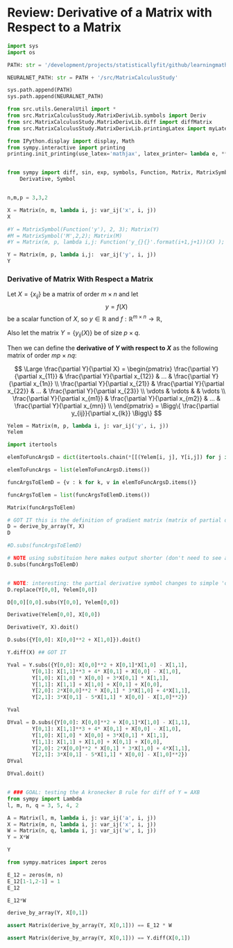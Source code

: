 ```python

```

# Review: Derivative of a Matrix with Respect to a Matrix
```python title="codecell"
import sys
import os

PATH: str = '/development/projects/statisticallyfit/github/learningmathstat/PythonNeuralNetNLP'

NEURALNET_PATH: str = PATH + '/src/MatrixCalculusStudy'

sys.path.append(PATH)
sys.path.append(NEURALNET_PATH)
```

```python title="codecell"
from src.utils.GeneralUtil import *
from src.MatrixCalculusStudy.MatrixDerivLib.symbols import Deriv
from src.MatrixCalculusStudy.MatrixDerivLib.diff import diffMatrix
from src.MatrixCalculusStudy.MatrixDerivLib.printingLatex import myLatexPrinter

from IPython.display import display, Math
from sympy.interactive import printing
printing.init_printing(use_latex='mathjax', latex_printer= lambda e, **kw: myLatexPrinter.doprint(e))
```

```python

from sympy import diff, sin, exp, symbols, Function, Matrix, MatrixSymbol, FunctionMatrix, derive_by_array, \
    Derivative, Symbol
```

```python

n,m,p = 3,3,2

X = Matrix(n, m, lambda i, j: var_ij('x', i, j))
X
```
```python
#Y = MatrixSymbol(Function('y'), 2, 3); Matrix(Y)
#M = MatrixSymbol('M',2,2); Matrix(M)
#Y = Matrix(m, p, lambda i,j: Function('y_{}{}'.format(i+1,j+1))(X) ); Y

Y = Matrix(m, p, lambda i,j:  var_ij('y', i, j))
Y
```

### Derivative of Matrix With Respect a Matrix
Let $X = \{ x_{ij} \}$ be a matrix of order $m \times n$ and let
$$
y = f(X)
$$
be a scalar function of $X$, so $y \in \mathbb{R}$ and $f: \mathbb{R}^{m \times n} \rightarrow \mathbb{R}$,

Also let the matrix $Y = \{y_{ij}(X) \}$ be of size $p \times q$.

Then we can define the **derivative of $Y$ with respect to $X$** as the following matrix of order $mp \times nq$:

$$
\Large
\frac{\partial Y}{\partial X}
= \begin{pmatrix}
   \frac{\partial Y}{\partial x_{11}} & \frac{\partial Y}{\partial x_{12}} & ... & \frac{\partial Y}{\partial x_{1n}} \\
   \frac{\partial Y}{\partial x_{21}} & \frac{\partial Y}{\partial x_{22}} & ... & \frac{\partial Y}{\partial x_{23}} \\
   \vdots & \vdots & & \vdots \\
   \frac{\partial Y}{\partial x_{m1}} & \frac{\partial Y}{\partial x_{m2}} & ... & \frac{\partial Y}{\partial x_{mn}} \\
\end{pmatrix}
= \Bigg\{ \frac{\partial y_{ij}}{\partial x_{lk}} \Bigg\}
$$

```python title="codecell"
Yelem = Matrix(m, p, lambda i, j: var_ij('y', i, j))
Yelem
```
```python title="codecell"
import itertools

elemToFuncArgsD = dict(itertools.chain(*[[(Yelem[i, j], Y[i,j]) for j in range(p)] for i in range(m)]))

elemToFuncArgs = list(elemToFuncArgsD.items())

funcArgsToElemD = {v : k for k, v in elemToFuncArgsD.items()}

funcArgsToElem = list(funcArgsToElemD.items())

Matrix(funcArgsToElem)
```

```python
# GOT IT this is the definition of gradient matrix (matrix of partial derivatives or dY/dX)
D = derive_by_array(Y, X)
D
```

```python title="codecell"
#D.subs(funcArgsToElemD)

# NOTE using substituion here makes output shorter (don't need to see all those x_ij arguments, just the function name y_ij)
D.subs(funcArgsToElemD)
```
```python title="codecell"

# NOTE: interesting: the partial derivative symbol changes to simple 'd' when substituting the y_ij without arguments ... so sympy recognizes it is not differentiating a multivar_ijiable functino anymore.
D.replace(Y[0,0], Yelem[0,0])
```
```python title="codecell"
D[0,0][0,0].subs(Y[0,0], Yelem[0,0])
```
```python title="codecell"
Derivative(Yelem[0,0], X[0,0])
```
```python title="codecell"
Derivative(Y, X).doit()
```
```python title="codecell"
D.subs({Y[0,0]: X[0,0]**2 + X[1,0]}).doit()
```

```python title="codecell"
Y.diff(X) ## GOT IT


```

```python title="codecell"
Yval = Y.subs({Y[0,0]: X[0,0]**2 + X[0,1]*X[1,0] - X[1,1],
        Y[0,1]: X[1,1]**3 + 4* X[0,1] + X[0,0] - X[1,0],
        Y[1,0]: X[1,0] * X[0,0] + 3*X[0,1] * X[1,1],
        Y[1,1]: X[1,1] + X[1,0] + X[0,1] + X[0,0],
        Y[2,0]: 2*X[0,0]**2 * X[0,1] * 3*X[1,0] + 4*X[1,1],
        Y[2,1]: 3*X[0,1] - 5*X[1,1] * X[0,0] - X[1,0]**2})

Yval
```

```python title="codecell"
DYval = D.subs({Y[0,0]: X[0,0]**2 + X[0,1]*X[1,0] - X[1,1],
        Y[0,1]: X[1,1]**3 + 4* X[0,1] + X[0,0] - X[1,0],
        Y[1,0]: X[1,0] * X[0,0] + 3*X[0,1] * X[1,1],
        Y[1,1]: X[1,1] + X[1,0] + X[0,1] + X[0,0],
        Y[2,0]: 2*X[0,0]**2 * X[0,1] * 3*X[1,0] + 4*X[1,1],
        Y[2,1]: 3*X[0,1] - 5*X[1,1] * X[0,0] - X[1,0]**2})
DYval
```
```python title="codecell"
DYval.doit()



```

```python title="codecell"
# ### GOAL: testing the A kronecker B rule for diff of Y = AXB
from sympy import Lambda
l, m, n, q = 3, 5, 4, 2

A = Matrix(l, m, lambda i, j: var_ij('a', i, j))
X = Matrix(m, n, lambda i, j: var_ij('x', i, j))
W = Matrix(n, q, lambda i, j: var_ij('w', i, j))
Y = X*W

Y
```


```python title="codecell"
from sympy.matrices import zeros

E_12 = zeros(m, n)
E_12[1-1,2-1] = 1
E_12
```

```python title="codecell"
E_12*W
```

```python title="codecell"
derive_by_array(Y, X[0,1])
```

```python title="codecell"
assert Matrix(derive_by_array(Y, X[0,1])) == E_12 * W

assert Matrix(derive_by_array(Y, X[0,1])) == Y.diff(X[0,1])
```

```python

```
